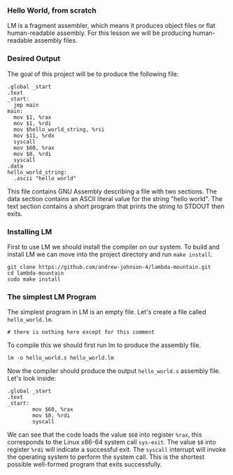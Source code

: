 
### Hello World, from scratch

LM is a fragment assembler, which means it produces object files or flat human-readable assembly.
For this lesson we will be producing human-readable assembly files.

### Desired Output

The goal of this project will be to produce the following file:

```
.global _start
.text
_start:
  jmp main
main:
  mov $1, %rax
  mov $1, %rdi
  mov $hello_world_string, %rsi
  mov $11, %rdx
  syscall
  mov $60, %rax
  mov $0, %rdi
  syscall
.data
hello_world_string:
  .ascii "hello world"
```

This file contains GNU Assembly describing a file with two sections.
The data section contains an ASCII literal value for the string "hello world".
The text section contains a short program that prints the string to STDOUT then exits.

### Installing LM

First to use LM we should install the compiler on our system.
To build and install LM we can move into the project directory and run `make install`.

```
git clone https://github.com/andrew-johnson-4/lambda-mountain.git
cd lambda-mountain
sudo make install
```

### The simplest LM Program

The simplest program in LM is an empty file.
Let's create a file called `hello_world.lm`.

```
# there is nothing here except for this comment
```

To compile this we should first run lm to produce the assembly file.

```
lm -o hello_world.s hello_world.lm
```

Now the compiler should produce the output `hello_world.s` assembly file.
Let's look inside:


```
.global _start
.text
_start:
        mov $60, %rax
        mov $0, %rdi
        syscall
```

We can see that the code loads the value `$60` into register `%rax`, this corresponds to the Linux x86-64 system call `sys-exit`.
The value `$0` into register `%rdi` will indicate a successful exit.
The `syscall` interrupt will invoke the operating system to perform the system call.
This is the shortest possible well-formed program that exits successfully.

